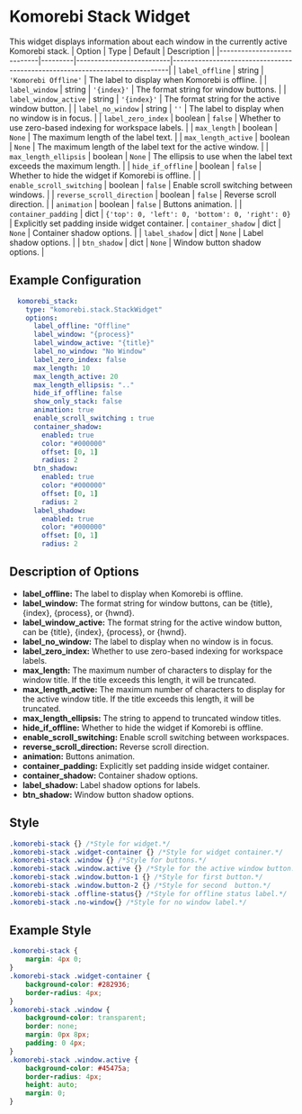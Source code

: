 # Komorebi Stack Widget
This widget displays information about each window in the currently active Komorebi stack.
| Option                     | Type    | Default                  | Description                                                                 |
|----------------------------|---------|--------------------------|-----------------------------------------------------------------------------|
| `label_offline`          | string  | `'Komorebi Offline'`     | The label to display when Komorebi is offline.                              |
| `label_window`    | string  | `'{index}'`              | The format string for window buttons.                                    |
| `label_window_active` | string | `'{index}'`              | The format string for the active window button.                          |
| `label_no_window`       | string  | `''`                     | The label to display when no window is in focus.                                         |
| `label_zero_index`        | boolean | `false`    | Whether to use zero-based indexing for workspace labels.                    |
| `max_length`        | boolean | `None`    | 	The maximum length of the label text.              |
| `max_length_active`        | boolean | `None`    | 	The maximum length of the label text for the active window.              |
| `max_length_ellipsis`        | boolean | `None`    | 		The ellipsis to use when the label text exceeds the maximum length.              |
| `hide_if_offline`       | boolean | `false`         | Whether to hide the widget if Komorebi is offline.                          |
| `enable_scroll_switching` | boolean | `false`      | Enable scroll switching between windows.                                 |
| `reverse_scroll_direction` | boolean | `false`      | Reverse scroll direction.                                                  |
| `animation`  | boolean | `false`      | Buttons animation.                                           |
| `container_padding`  | dict | `{'top': 0, 'left': 0, 'bottom': 0, 'right': 0}`      | Explicitly set padding inside widget container.
| `container_shadow`      | dict    | `None`                  | Container shadow options.                                |
| `label_shadow`            | dict    | `None`                  | Label shadow options.                       |
| `btn_shadow`            | dict    | `None`                  | Window button shadow options.                         |

## Example Configuration

```yaml
  komorebi_stack:
    type: "komorebi.stack.StackWidget"
    options:
      label_offline: "Offline"
      label_window: "{process}"
      label_window_active: "{title}"
      label_no_window: "No Window"
      label_zero_index: false
      max_length: 10
      max_length_active: 20
      max_length_ellipsis: ".."
      hide_if_offline: false
      show_only_stack: false
      animation: true
      enable_scroll_switching : true
      container_shadow:
        enabled: true
        color: "#000000"
        offset: [0, 1]
        radius: 2
      btn_shadow:
        enabled: true
        color: "#000000"
        offset: [0, 1]
        radius: 2
      label_shadow:
        enabled: true
        color: "#000000"
        offset: [0, 1]
        radius: 2
```

## Description of Options
- **label_offline:** The label to display when Komorebi is offline.
- **label_window:** The format string for window buttons, can be {title}, {index}, {process}, or {hwnd}.
- **label_window_active:** The format string for the active window button, can be {title}, {index}, {process}, or {hwnd}.
- **label_no_window:** The label to display when no window is in focus.  
- **label_zero_index:** Whether to use zero-based indexing for workspace labels.
- **max_length:** The maximum number of characters to display for the window title. If the title exceeds this length, it will be truncated.
- **max_length_active:** The maximum number of characters to display for the active window title. If the title exceeds this length, it will be truncated.
- **max_length_ellipsis:** The string to append to truncated window titles.  
- **hide_if_offline:** Whether to hide the widget if Komorebi is offline.
- **enable_scroll_switching:** Enable scroll switching between workspaces.
- **reverse_scroll_direction:** Reverse scroll direction.
- **animation:** Buttons animation.
- **container_padding:** Explicitly set padding inside widget container.
- **container_shadow:** Container shadow options.
- **label_shadow:** Label shadow options for labels.
- **btn_shadow:** Window button shadow options.

## Style
```css
.komorebi-stack {} /*Style for widget.*/
.komorebi-stack .widget-container {} /*Style for widget container.*/
.komorebi-stack .window {} /*Style for buttons.*/
.komorebi-stack .window.active {} /*Style for the active window button.*/
.komorebi-stack .window.button-1 {} /*Style for first button.*/
.komorebi-stack .window.button-2 {} /*Style for second  button.*/
.komorebi-stack .offline-status{} /*Style for offline status label.*/
.komorebi-stack .no-window{} /*Style for no window label.*/
```

## Example Style
```css
.komorebi-stack {
    margin: 4px 0;
}
.komorebi-stack .widget-container {
    background-color: #282936; 
    border-radius: 4px;
}
.komorebi-stack .window {
    background-color: transparent;
    border: none;
    margin: 0px 8px;
    padding: 0 4px;
}
.komorebi-stack .window.active {
    background-color: #45475a;
    border-radius: 4px;
    height: auto;
    margin: 0;
}
```
